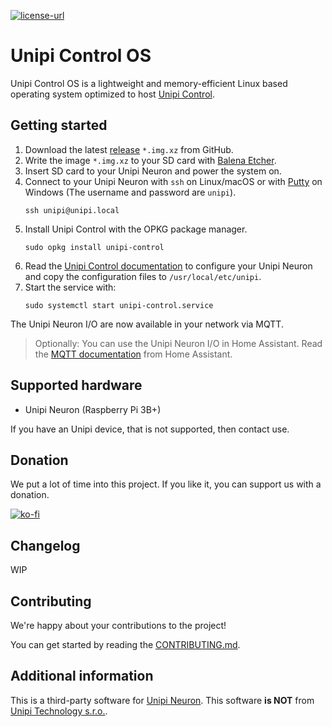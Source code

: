 [![license-url](https://img.shields.io/badge/license-Apache%202-yellowgreen)](https://opensource.org/license/apache-2-0/)

<!-- pitch start -->
# Unipi Control OS

Unipi Control OS is a lightweight and memory-efficient Linux based operating system optimized to host [Unipi Control](https://github.com/mh-superbox/unipi-control).
<!-- pitch end -->

<!-- quickstart start -->
## Getting started

1. Download the latest [release](https://github.com/mh-superbox/unipi-control-os/releases) `*.img.xz` from GitHub.
2. Write the image `*.img.xz` to your SD card with [Balena Etcher](https://www.balena.io/etcher).
3. Insert SD card to your Unipi Neuron and power the system on.
4. Connect to your Unipi Neuron with `ssh` on Linux/macOS or with [Putty](https://www.putty.org/) on Windows (The username and password are `unipi`).
   ```shell
   ssh unipi@unipi.local
   ```
5. Install Unipi Control with the OPKG package manager.
   ```shell
   sudo opkg install unipi-control
   ```
6. Read the [Unipi Control documentation](https://github.com/mh-superbox/unipi-control#configuration) to configure your Unipi Neuron and copy the configuration files to `/usr/local/etc/unipi`.
7. Start the service with:
   ```shell
   sudo systemctl start unipi-control.service
   ```

The Unipi Neuron I/O are now available in your network via MQTT.

> Optionally: You can use the Unipi Neuron I/O in Home Assistant. Read the [MQTT documentation](https://www.home-assistant.io/integrations/mqtt) from Home Assistant.

<!-- quickstart end -->

## Supported hardware

- Unipi Neuron (Raspberry Pi 3B+)

If you have an Unipi device, that is not supported, then contact use.

<!-- donation start -->
## Donation

We put a lot of time into this project. If you like it, you can support us with a donation.

[![ko-fi](https://ko-fi.com/img/githubbutton_sm.svg)](https://ko-fi.com/F2F0KXO6D)
<!-- donation end -->

## Changelog

WIP

## Contributing

We're happy about your contributions to the project!

You can get started by reading the [CONTRIBUTING.md](CONTRIBUTING.md).

<!-- additional_info start -->
## Additional information

This is a third-party software for [Unipi Neuron](https://www.unipi.technology). This software **is NOT** from [Unipi Technology s.r.o.](https://www.unipi.technology). 
<!-- additional_info end -->
